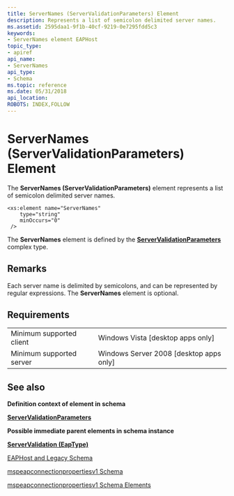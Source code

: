 ```yaml
---
title: ServerNames (ServerValidationParameters) Element
description: Represents a list of semicolon delimited server names.
ms.assetid: 2595daa1-9f1b-40cf-9219-0e7295fdd5c3
keywords:
- ServerNames element EAPHost
topic_type:
- apiref
api_name:
- ServerNames
api_type:
- Schema
ms.topic: reference
ms.date: 05/31/2018
api_location: 
ROBOTS: INDEX,FOLLOW
---
```


# ServerNames (ServerValidationParameters) Element

The **ServerNames (ServerValidationParameters)** element represents a list of semicolon delimited server names.

``` syntax
<xs:element name="ServerNames"
    type="string"
    minOccurs="0"
 />
```

The **ServerNames** element is defined by the [**ServerValidationParameters**](mspeapconnectionpropertiesv1schema-servervalidationparameters-complextype.md) complex type.

## Remarks

Each server name is delimited by semicolons, and can be represented by regular expressions. The **ServerNames** element is optional.

## Requirements



|                                     |                                                      |
|-------------------------------------|------------------------------------------------------|
| Minimum supported client<br/> | Windows Vista \[desktop apps only\]<br/>       |
| Minimum supported server<br/> | Windows Server 2008 \[desktop apps only\]<br/> |



## See also

<dl> <dt>

**Definition context of element in schema**
</dt> <dt>

[**ServerValidationParameters**](mspeapconnectionpropertiesv1schema-servervalidationparameters-complextype.md)
</dt> <dt>

**Possible immediate parent elements in schema instance**
</dt> <dt>

[**ServerValidation (EapType)**](mspeapconnectionpropertiesv1schema-servervalidation-eaptype-element.md)
</dt> <dt>


</dt> <dt>

[EAPHost and Legacy Schema](eaphost-schemas.md)
</dt> <dt>

[mspeapconnectionpropertiesv1 Schema](mspeapconnectionpropertiesv1schema-schema.md)
</dt> <dt>

[mspeapconnectionpropertiesv1 Schema Elements](mspeapconnectionpropertiesv1schema-elements.md)
</dt> </dl>

 

 





